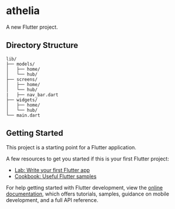 # athelia

A new Flutter project.

## Directory Structure
```
lib/
├── models/
│   ├── home/
│   └── hub/
├── screens/
│   ├── home/
│   └── hub/
|   ├── nav_bar.dart
├── widgets/
│   ├── home/
│   └── hub/
└── main.dart
```

## Getting Started

This project is a starting point for a Flutter application.

A few resources to get you started if this is your first Flutter project:

- [Lab: Write your first Flutter app](https://docs.flutter.dev/get-started/codelab)
- [Cookbook: Useful Flutter samples](https://docs.flutter.dev/cookbook)

For help getting started with Flutter development, view the
[online documentation](https://docs.flutter.dev/), which offers tutorials,
samples, guidance on mobile development, and a full API reference.
